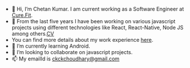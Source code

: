 - 👋 Hi, I’m Chetan Kumar. I am current working as a Software Engineer at [Cure.Fit](https://cure.fit).
- 👀 From the last five years I have been working on various javascript projects using different technologies like React, React-Native, Node JS among others.[CV](https://docs.google.com/document/d/1T02XshoFCxvX6Xw8NTOdygSsLC02DYPwS2YnNXEcFBE/edit?usp=sharing)
- You can find more details about my work experience [here](https://docs.google.com/document/d/1T02XshoFCxvX6Xw8NTOdygSsLC02DYPwS2YnNXEcFBE/edit?usp=sharing).
- 🌱 I’m currently learning Android. 
- 💞️ I’m looking to collaborate on javascript projects.
- 📫 My emailId is ckckchoudhary@gmail.com

<!---
ckckchoudhary/ckckchoudhary is a ✨ special ✨ repository because its `README.md` (this file) appears on your GitHub profile.
You can click the Preview link to take a look at your changes.
--->
